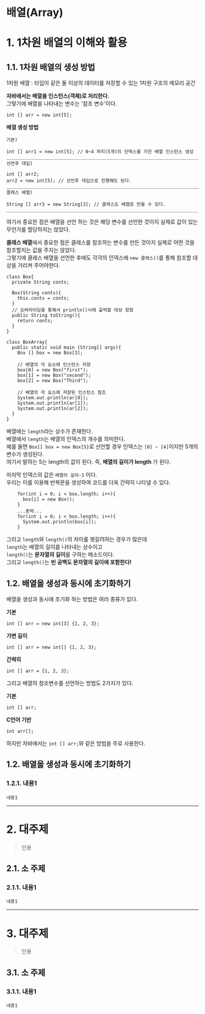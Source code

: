 배열(Array)
=======================
# 1. 1차원 배열의 이해와 활용
## 1.1. 1차원 배열의 생성 방법
   
1차원 배열 : 타입이 같은 둘 이상의 데이터를 저장할 수 있는 1차원 구조의 메모리 공간
  
**자바에서는 배열을 인스턴스(객체)로 처리한다.**  
그렇기에 배열을 나타내는 변수는 '참조 변수'이다.  
```
int [] arr = new int[5];
```
  
**배열 생성 방법**
```
기본)

int [] arr1 = new int[5]; // 0~4 까지(5개)의 인덱스를 가진 배열 인스턴스 생성 
_____________________________________________________________________________
선언후 대입)

int [] arr2;
arr2 = new int[5]; // 선언후 대입으로 진행해도 된다.
_____________________________________________________________________________
클래스 배열)

String [] arr3 = new String[3]; // 클래스도 배열로 만들 수 있다.  
_____________________________________________________________________________
```
여기서 중요한 점은 배열을 선언 하는 것은 해당 변수를 선언한 것이지 실제로 값이 있는 무언가를 할당하지는 않았다.      
   
**클래스 배열**에서 중요한 점은 클래스를 참조하는 변수를 만든 것이지 실제로 어떤 것을 참조할지는 값을 주지는 않았다.    
그렇기에 클래스 배열을 선언한 후에도 각각의 인덱스에 ```new 클래스()```를 통해 참조할 대상을 가리켜 주어야한다.   
```
class Box{
  private String conts;
  
  Box(String conts){
    this.conts = conts;
  }
  // 오버라이딩을 통해서 println()시에 출력할 대상 정함 
  public String toString(){
    return conts;
  }
}

class BoxArray{
  public static void main (String[] args){
    Box [] box = new Box[3];

    // 배열의 각 요소에 인스턴스 저장
    box[0] = new Box("first");
    box[1] = new Box("second");
    box[2] = new Box("Third");

    // 배열의 각 요소에 저장된 인스턴스 참조
    System.out.println(ar[0]);
    System.out.println(ar[1]);
    System.out.println(ar[2]);
  }
}
```
배열에는 ```length```라는 상수가 존재한다.  
배열에서 ```length```는 배열의 인덱스의 개수를 의미한다.  
예를 들면 ```Box[] box = new Box[5}```로 선언할 경우 인덱스는 ```[0] ~ [4]```이지만 5개의 변수가 생성된다.    
여기서 말하는 5는 length의 값이 된다. 즉, **배열의 길이가 length** 가 된다.    
    
마지막 인덱스의 값은 ```배열의 길이-1``` 이다.  
우리는 이를 이용해 반복문을 생성하여 코드를 더욱 간략히 나타낼 수 있다.  
```
    for(int i = 0; i < box.length; i++){
      box[i] = new Box();
    }
    ...중략...
    for(int i = 0; i < box.length; i++){
      System.out.println(box[i]);
    }
```
그리고 ```length```와 ```length()```의 차이를 헷갈려하는 경우가 많은데    
```length```는 배열의 길이를 나타내는 상수이고        
```length()```는 **문자열의 길이**를 구하는 메소드이다.    
그리고 ```length()```는 **빈 공백도 문자열의 길이에 포함한다!**   
   
## 1.2. 배열을 생성과 동시에 초기화하기
배열을 생성과 동시에 초기화 하는 방법은 여러 종류가 있다.  
   
**기본**
```
int [] arr = new int[3] {1, 2, 3};
```
**가변 길이**
```
int [] arr = new int[] {1, 2, 3};
```
**간략히**
```
int [] arr = {1, 2, 3};
```
    
그리고 배열의 참조변수를 선언하는 방법도 2가지가 있다.
   
**기본**
```
int [] arr;
```
**C언어 기반**
```
int arr[];
```
하지만 자바에서는 ```int [] arr;```와 같은 방법을 주로 사용한다.   
   
## 1.2. 배열을 생성과 동시에 초기화하기






### 1.2.1. 내용1
```
내용1
```

***
# 2. 대주제
> 인용
## 2.1. 소 주제
### 2.1.1. 내용1
```
내용1
```   

***
# 3. 대주제
> 인용
## 3.1. 소 주제
### 3.1.1. 내용1
```
내용1
```
